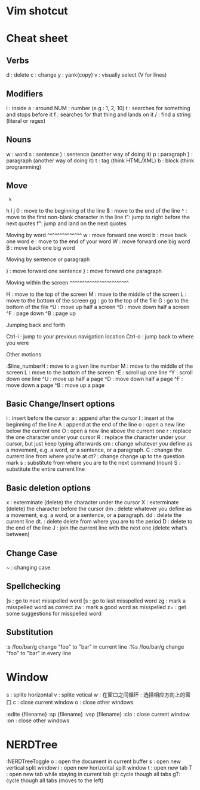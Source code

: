 # Vim shotcut


Cheat sheet
===============================

Verbs
-----------
 d : delete
 c : change
 y : yank(copy)
 v : visually select (V for lines)

Modifiers
-----------
 i : inside
 a : around
 NUM : number (e.g.: 1, 2, 10)
 t : searches for something and stops before it
 f : searches for that thing and lands on it
 / : find a string (literal or regex)

Nouns
-----------
 w : word
 s : sentence
 ) : sentence (another way of doing it)
 p : paragraph
 } : paragraph (another way of doing it)
 t : tag (think HTML/XML)
 b : block (think programming)

Move
------------
     k
   h   l
     j
 0 : move to the beginning of the line
 $ : move to the end of the line
 ^ : move to the first non-blank character in the line
 t": jump to right before the next quotes
 f": jump and land on the next quotes

 Moving by word
 ^^^^^^^^^^^^^^
 w : move forward one word
 b : move back one word
 e : move to the end of your word
 W : move forward one big word
 B : move back one big word

 Moving by sentence or paragraph
 
 ) : move forward one sentence
 } : move forward one paragraph

 Moving within the screen
 ^^^^^^^^^^^^^^^^^^^^^^^^
 
 H : move to the top of the screen
 M : move to the middle of the screen
 L : move to the bottom of the screen
 gg : go to the top of the file
 G : go to the bottom of the file
 ^U : move up half a screen
 ^D : move down half a screen
 ^F : page down
 ^B : page up
 
 Jumping back and forth
 
 Ctrl-i : jump to your previous navigation location
 Ctrl-o : jump back to where you were

 Other motions
 
 :$line_numberH : move to a given line number
 M : move to the middle of the screen
 L : move to the bottom of the screen
 ^E : scroll up one line
 ^Y : scroll down one line
 ^U : move up half a page
 ^D : move down half a page
 ^F : move down a page
 ^B : move up a page


 Basic Change/Insert options
 ---------------------------
 i : insert before the cursor
 a : append after the cursor
 I : insert at the beginning of the line
 A : append at the end of the line
 o : open a new line below the current one
 O : open a new line above the current one
 r : replace the one character under your cursor
 R : replace the character under your cursor, but just keep typing afterwards
 cm : change whatever you define as a movement, e.g. a word, or a sentence, or a paragraph.
 C : change the current line from where you’re at
 ct? : change change up to the question mark
 s : substitute from where you are to the next command (noun)
 S : substitute the entire current line

 Basic deletion options
 ------------------------
 x : exterminate (delete) the character under the cursor
 X : exterminate (delete) the character before the cursor
 dm : delete whatever you define as a movement, e.g. a word, or a sentence, or a paragraph.
 dd : delete the current line
 dt. : delete delete from where you are to the period
 D : delete to the end of the line
 J : join the current line with the next one (delete what’s between)


Change Case
----------------
 ~ : changing case


Spellchecking
--------------------
]s : go to next misspelled word
[s : go to last misspelled word
zg : mark a misspelled word as correct
zw : mark a good word as misspelled
z= : get some suggestions for misspelled word

Substitution
--------------------
 :s /foo/bar/g   change "foo" to "bar" in current line
 :%s /foo/bar/g   change "foo" to "bar" in every line

Window
===============
 <C-w>
    s : splite horizontal
    v : splite vetical
    w : 在窗口之间循环
    <hjkl> : 选择相应方向上的窗口
    c : close current window
    o : close other windows

  :edite {filename}
  :sp {filename} 
  :vsp {filename}
  :clo  : close current window
  :on   : close other windows


NERDTree
===============
  :NERDTreeToggle
  o : open the document in current buffer
  s : open new vertical split window
  i : open new horizontal spilt window
  t : open new tab
  T : open new tab while staying in current tab
  gt: cycle though all tabs
  gT: cycle though all tabs (moves to the left)
